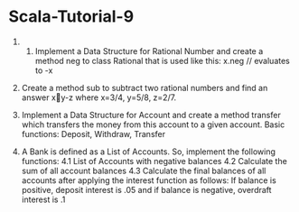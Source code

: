 # Scala-Tutorial-9

1. 1. Implement a Data Structure for Rational Number and create a method neg 
to class Rational that is used like this: 
x.neg // evaluates to -x

2. Create a method sub to subtract two rational numbers and find an answer xy-z where
x=3/4, y=5/8, z=2/7.

3. Implement a Data Structure for Account and create a method transfer which 
transfers the money from this account to a given account.
Basic functions: Deposit, Withdraw, Transfer

4. A Bank is defined as a List of Accounts. So, implement the following 
functions:
  4.1 List of Accounts with negative balances
  4.2 Calculate the sum of all account balances
  4.3 Calculate the final balances of all accounts after applying the interest 
function as follows:
If balance is positive, deposit interest is .05 and if 
balance is negative, overdraft interest is .1
